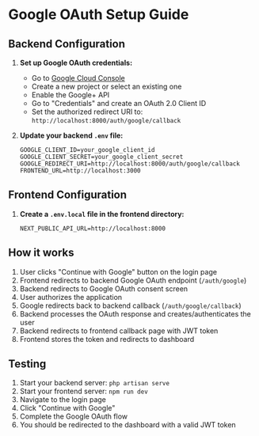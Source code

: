 # Google OAuth Setup Guide

## Backend Configuration

1. **Set up Google OAuth credentials:**
   - Go to [Google Cloud Console](https://console.cloud.google.com/)
   - Create a new project or select an existing one
   - Enable the Google+ API
   - Go to "Credentials" and create an OAuth 2.0 Client ID
   - Set the authorized redirect URI to: `http://localhost:8000/auth/google/callback`

2. **Update your backend `.env` file:**
   ```env
   GOOGLE_CLIENT_ID=your_google_client_id
   GOOGLE_CLIENT_SECRET=your_google_client_secret
   GOOGLE_REDIRECT_URI=http://localhost:8000/auth/google/callback
   FRONTEND_URL=http://localhost:3000
   ```

## Frontend Configuration

1. **Create a `.env.local` file in the frontend directory:**
   ```env
   NEXT_PUBLIC_API_URL=http://localhost:8000
   ```

## How it works

1. User clicks "Continue with Google" button on the login page
2. Frontend redirects to backend Google OAuth endpoint (`/auth/google`)
3. Backend redirects to Google OAuth consent screen
4. User authorizes the application
5. Google redirects back to backend callback (`/auth/google/callback`)
6. Backend processes the OAuth response and creates/authenticates the user
7. Backend redirects to frontend callback page with JWT token
8. Frontend stores the token and redirects to dashboard

## Testing

1. Start your backend server: `php artisan serve`
2. Start your frontend server: `npm run dev`
3. Navigate to the login page
4. Click "Continue with Google"
5. Complete the Google OAuth flow
6. You should be redirected to the dashboard with a valid JWT token 